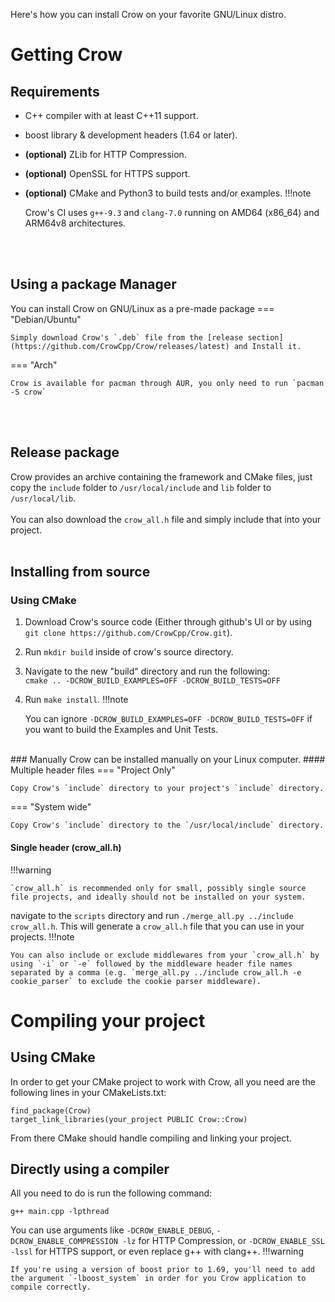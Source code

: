 Here's how you can install Crow on your favorite GNU/Linux distro.
# Getting Crow

## Requirements
 - C++ compiler with at least C++11 support.
 - boost library & development headers (1.64 or later).
 - **(optional)** ZLib for HTTP Compression.
 - **(optional)** OpenSSL for HTTPS support.
 - **(optional)** CMake and Python3 to build tests and/or examples.
!!!note

    Crow's CI uses `g++-9.3` and `clang-7.0` running on AMD64 (x86_64) and ARM64v8 architectures.


<br><br>

## Using a package Manager
You can install Crow on GNU/Linux as a pre-made package
=== "Debian/Ubuntu"

    Simply download Crow's `.deb` file from the [release section](https://github.com/CrowCpp/Crow/releases/latest) and Install it.

=== "Arch"

    Crow is available for pacman through AUR, you only need to run `pacman -S crow`


<br><br>
## Release package
Crow provides an archive containing the framework and CMake files, just copy the `include` folder to `/usr/local/include` and `lib` folder to `/usr/local/lib`.<br><br>
You can also download the `crow_all.h` file and simply include that into your project.
<br><br>
## Installing from source
### Using CMake
1. Download Crow's source code (Either through github's UI or by using<br> `git clone https://github.com/CrowCpp/Crow.git`).
2. Run `mkdir build` inside of crow's source directory.
3. Navigate to the new "build" directory and run the following:<br>
`cmake .. -DCROW_BUILD_EXAMPLES=OFF -DCROW_BUILD_TESTS=OFF`
4. Run `make install`.
!!!note

    You can ignore `-DCROW_BUILD_EXAMPLES=OFF -DCROW_BUILD_TESTS=OFF` if you want to build the Examples and Unit Tests.
<br>
### Manually
Crow can be installed manually on your Linux computer.
#### Multiple header files
=== "Project Only"

    Copy Crow's `include` directory to your project's `include` directory.

=== "System wide"

    Copy Crow's `include` directory to the `/usr/local/include` directory.

#### Single header (crow_all.h)
!!!warning

    `crow_all.h` is recommended only for small, possibly single source file projects, and ideally should not be installed on your system.
navigate to the `scripts` directory and run `./merge_all.py ../include crow_all.h`. This will generate a `crow_all.h` file that you can use in your projects.
!!!note

    You can also include or exclude middlewares from your `crow_all.h` by using `-i` or `-e` followed by the middleware header file names separated by a comma (e.g. `merge_all.py ../include crow_all.h -e cookie_parser` to exclude the cookie parser middleware).
# Compiling your project
## Using CMake
In order to get your CMake project to work with Crow, all you need are the following lines in your CMakeLists.txt:
```
find_package(Crow)
target_link_libraries(your_project PUBLIC Crow::Crow)
```
From there CMake should handle compiling and linking your project.
## Directly using a compiler
All you need to do is run the following command:
```
g++ main.cpp -lpthread
```
You can use arguments like `-DCROW_ENABLE_DEBUG`, `-DCROW_ENABLE_COMPRESSION -lz` for HTTP Compression, or `-DCROW_ENABLE_SSL -lssl` for HTTPS support, or even replace g++ with clang++.
!!!warning

    If you're using a version of boost prior to 1.69, you'll need to add the argument `-lboost_system` in order for you Crow application to compile correctly.
